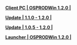 **[Client PC | OSPRODWin 1.2.0 |  ](https://autopatchos.starrails.com/client/download/20230710105424_73M0QhfClo2h6mt9/StarRail_1.2.0.zip)**

**[Update | 1.1.0 - 1.2.0 | ](https://autopatchos.starrails.com/client/hkrpg_global/35/game_1.1.0_1.2.0_hdiff_SJqF73LhiQrsv2cU.zip)**

**[Update | 1.0.5 - 1.2.0 | ](https://autopatchos.starrails.com/client/hkrpg_global/35/game_1.0.5_1.2.0_hdiff_R9c5WrVJ6PZqAhQ1.zip)**

**[Launcher | OSPRODWin 1.2.0 |  ](https://download-porter.hoyoverse.com/download-porter/2023/07/17/official_os_1_1_hoyoverse_PC_20230703213021.exe)**
